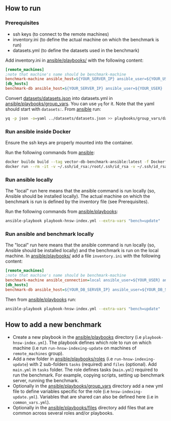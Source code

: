 ## How to run

### Prerequisites
* ssh keys (to connect to the remote machines)
* inventory.ini (to define the actual machine on which the benchmark is run)
* datasets.yml (to define the datasets used in the benchmark)

Add inventory.ini in [ansible/playbooks/](playbooks) with the following content:
```ini
[remote_machines]
;note that machine's name should be benchmark-machine
benchmark-machine ansible_host=${YOUR_SERVER_IP} ansible_user=${YOUR_USER}
[db_hosts]
benchmark-db ansible_host=${YOUR_SERVER_IP} ansible_user=${YOUR_USER}
```

Convert [datasets/datasets.json](../datasets/datasets.json) into datasets.yml in [ansible/playbooks/group_vars](playbooks/group_vars).
You can use `yq` for it. Note that the yaml should start with `datasets:`. From [ansible](.) run:
```bash
yq -p json -o=yaml ../datasets/datasets.json >> playbooks/group_vars/datasets.yml
```

### Run ansible inside Docker
Ensure the ssh keys are properly mounted into the container.

Run the following commands from [ansible](.):
```bash
docker buildx build --tag vector-db-benchmark-ansible:latest -f Dockerfile .
docker run --rm -it -v ~/.ssh/id_rsa:/root/.ssh/id_rsa -v ~/.ssh/id_rsa.pub:/root/.ssh/id_rsa.pub -v ./playbooks:/ansible/playbooks vector-db-benchmark-ansible ansible-playbook playbook-hnsw-index.yml --extra-vars "bench=update"
```

### Run ansible locally
The "local" run here means that the ansible command is run locally (so, Ansible should be installed locally).
The actual machine on which the benchmark is run is defined by the inventory file (see Prerequisites).

Run the following commands from [ansible/playbooks](playbooks):
```bash
ansible-playbook playbook-hnsw-index.yml --extra-vars "bench=update"
```

### Run ansible and benchmark locally
The "local" run here means that the ansible command is run locally (so, Ansible should be installed locally) and the benchmark is run on the local machine.
In [ansible/playbooks/](playbooks) add a file `inventory.ini` with the following content:
```ini
[remote_machines]
;note that machine's name should be benchmark-machine
benchmark-machine ansible_connection=local ansible_user=${YOUR_USER} ansible_become=false
[db_hosts]
benchmark-db ansible_host=${YOUR_DB_SERVER_IP} ansible_user=${YOUR_DB_SERVER_USER}
```

Then from [ansible/playbooks](playbooks) run:
```bash
ansible-playbook playbook-hnsw-index.yml --extra-vars "bench=update"
```

## How to add a new benchmark

* Create a new playbook in the [ansible/playbooks](playbooks) directory (i.e `playbook-hnsw-index.yml`). The playbook defines which role to run on which machine (i.e run `run-hnsw-indexing-update` on machines of `remote_machines` group).
* Add a new folder in [ansible/playbooks/roles](playbooks/roles) (i.e `run-hnsw-indexing-update`) with 2 sub-folders `tasks` (required) and `files` (optional).  Add `main.yml` in `tasks` folder. The role defines tasks (`main.yml`) required to run the benchmark. For example, copying scripts, setting up benchmark server, running the benchmark.
* Optionally in the [ansible/playbooks/group_vars](playbooks/group_vars) directory add a new yml file to define variables specific for the role (i.e `hnsw-indexing-update.yml`). Variables that are shared can also be defined here (i.e in `common_vars.yml`).
* Optionally in the [ansible/playbooks/files](playbooks/files) directory add files that are common across several roles and/or playbooks.